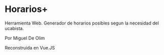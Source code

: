 # Horarios+

Herramienta Web. Generador de horarios posibles segun la necesidad del ucabista.

Por Miguel De Olim

Reconstruida en Vue.JS
